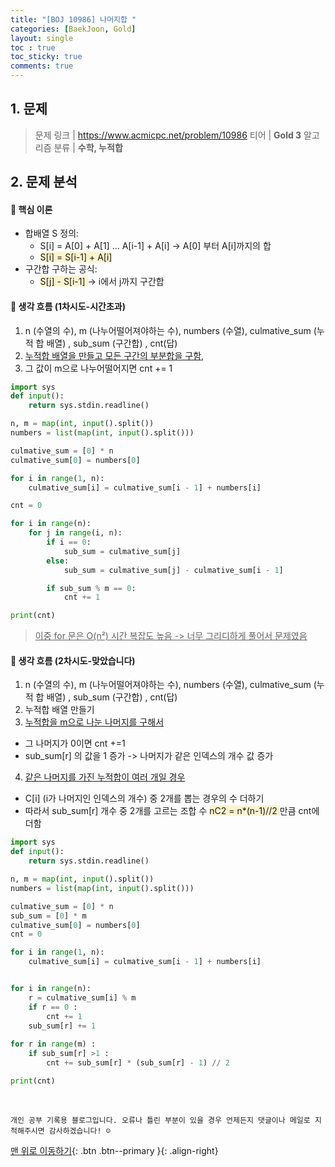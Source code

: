 ```yaml
---
title: "[BOJ 10986] 나머지합 "
categories: [BaekJoon, Gold]
layout: single
toc : true
toc_sticky: true
comments: true
---
```


## 1. 문제
> 문제 링크 | <https://www.acmicpc.net/problem/10986>
> 티어 | **Gold 3**
> 알고리즘 분류 | **수학, 누적합**

## 2. 문제 분석
#### 🐾 핵심 이론
- 합배열 S 정의:
    - S[i] = A[0] + A[1] ... A[i-1] + A[i]  -> A[0] 부터 A[i]까지의 합
    - <span style="background-color: #fff3cd"> S[i] = S[i-1] + A[i] </span> 
- 구간합 구하는 공식:
    - <span style="background-color: #fff3cd"> S[j] - S[i-1] </span> -> i에서 j까지 구간합

#### 🐾 생각 흐름 (1차시도-시간초과) 
1. n (수열의 수), m (나누어떨어져야하는 수), numbers (수열), 
culmative_sum (누적 합 배열) , sub_sum (구간합) , cnt(답) 
2. <u>누적합 배열을 만들고 모든 구간의 부분합을 구함</u>, 
3. 그 값이 m으로 나누어떨어지면 cnt += 1

```python
import sys
def input():
    return sys.stdin.readline()

n, m = map(int, input().split())
numbers = list(map(int, input().split()))

culmative_sum = [0] * n
culmative_sum[0] = numbers[0]

for i in range(1, n):
    culmative_sum[i] = culmative_sum[i - 1] + numbers[i]

cnt = 0

for i in range(n):
    for j in range(i, n):
        if i == 0:
            sub_sum = culmative_sum[j]
        else:
            sub_sum = culmative_sum[j] - culmative_sum[i - 1]

        if sub_sum % m == 0:
            cnt += 1

print(cnt)
```
> <u> 이중 for 문은 O(n²) 시간 복잡도 높음 -> 너무 그리디하게 풀어서 문제였음</u> 


#### 🐾 생각 흐름 (2차시도-맞았습니다) 
1. n (수열의 수), m (나누어떨어져야하는 수), numbers (수열), 
culmative_sum (누적 합 배열) , sub_sum (구간합) , cnt(답) 
2. 누적합 배열 만들기
3. <u>누적합을 m으로 나눈 나머지를 구해서</u> 
- 그 나머지가 0이면 cnt +=1
- sub_sum[r] 의 값을 1 증가 -> 나머지가 같은 인덱스의 개수 값 증가
4. <u>같은 나머지를 가진 누적합이 여러 개일 경우</u>
- C[i] (i가 나머지인 인덱스의 개수) 중 2개를 뽑는 경우의 수 더하기
- 따라서 sub_sum[r] 개수 중 2개를 고르는 조합 수 <span style="background-color: #fff3cd"> nC2 = n*(n-1)//2 </span> 만큼 cnt에 더함

```python
import sys
def input():
    return sys.stdin.readline()

n, m = map(int, input().split())
numbers = list(map(int, input().split()))

culmative_sum = [0] * n
sub_sum = [0] * m
culmative_sum[0] = numbers[0]
cnt = 0

for i in range(1, n):
    culmative_sum[i] = culmative_sum[i - 1] + numbers[i]


for i in range(n):
    r = culmative_sum[i] % m
    if r == 0 :
        cnt += 1
    sub_sum[r] += 1
    
for r in range(m) :
    if sub_sum[r] >1 :
        cnt += sub_sum[r] * (sub_sum[r] - 1) // 2

print(cnt)
```
<br>

    개인 공부 기록용 블로그입니다. 오류나 틀린 부분이 있을 경우 언제든지 댓글이나 메일로 지적해주시면 감사하겠습니다! ☺

[맨 위로 이동하기](#){: .btn .btn--primary }{: .align-right}